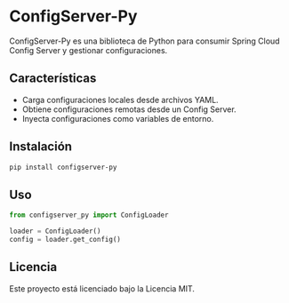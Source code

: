 # ConfigServer-Py

ConfigServer-Py es una biblioteca de Python para consumir Spring Cloud Config Server y gestionar configuraciones.

## Características
- Carga configuraciones locales desde archivos YAML.
- Obtiene configuraciones remotas desde un Config Server.
- Inyecta configuraciones como variables de entorno.

## Instalación
```bash
pip install configserver-py
```

## Uso
```python
from configserver_py import ConfigLoader

loader = ConfigLoader()
config = loader.get_config()
```

## Licencia
Este proyecto está licenciado bajo la Licencia MIT.
